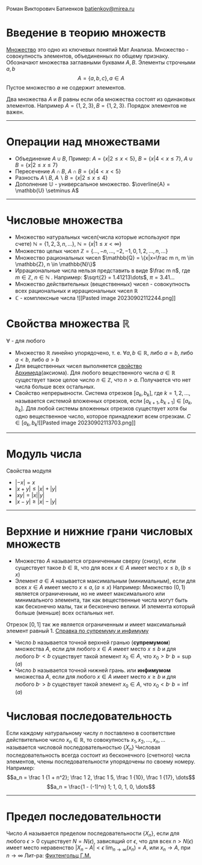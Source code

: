 Роман Викторович Батиенков
batienkov@mirea.ru

# Введение в теорию множеств
[Множество](http://mathhelpplanet.com/static.php?p=mnozhestva) это одно из ключевых понятий Мат Анализа. Множество - совокупность элементов, объединенных по общему признаку. Обозначают множества заглавными буквами $A, B$. Элементы строчными $a, b$
$$A = \{a, b, c\}, a \in A$$
Пустое множество $\emptyset$ не содержит элементов.

Два множества $A$ и $B$ равны если оба множества состоят из одинаковых элементов. Например $A = \{ 1, 2, 3\}, B=\{1, 2, 3\}$. Порядок элементов не важен.

---
# Операции над множествами

- Объединение $A \cup B$, Пример: $A=\{x|2\le x <5\}$, $B = \{x | 4 < x \le 7\}$, $A \cup B = \{x | 2 \le x \le 7\}$
- Пересечение $A \cap B$, $A \cap B = \{x | 4 < x < 5\}$
- Разность $A \setminus B$, $A \backslash B = \{ x | 2 \le x \le 4 \}$
- Дополнение $\mathbb{U}$ - универсальное множество. $\overline{A} = \mathbb{U} \setminus A$

----
# Числовые множества

- Множество натуральных чисел(числа которые используют при счете) $\mathbb{N} = \{1, 2, 3, n, ...\}$, $\mathbb{N} = \{x| 1 \le x < \infty \}$
- Множество целых чисел $\mathbb{Z} = \{\dots, -n,\dots, -2, -1, 0, 1, 2, \dots, n, \dots \}$
- Множество рациональных чисел $\mathbb{Q} = \{x|x=\frac m n, m \in \mathbb{Z}, n \in \mathbb{N}\}$
- Иррациональные числа нельзя представить в виде $\frac m n$, где $m \in \mathbb{Z}$, $n \in \mathbb{N}$ . Например: $\sqrt{2} = 1.41213\dots$, $\pi = 3.41\dots$
- Множество действительных (вещественных) чисел - совокупность всех рациональных и иррациональных чисел $\mathbb{R}$
- $\mathbb{C}$ - комплексные числа
 ![[Pasted image 20230902112244.png]]

# Свойства множества $\mathbb{R}$
$\forall$ - для любого
- Множество $\mathbb{R}$ линейно упорядочено, т. е. $\forall a, b \in \mathbb{R}$, либо $a = b$, либо $a < b$, либо $a > b$
- Для вещественных чисел выполняется [свойство Архимеда](https://wiki5.ru/wiki/Archimedean_property)(аксиома). Для любого вещественного числа $a \in \mathbb{R}$ существует такое целое число $n \in \mathbb{Z}$, что $n > a$. Получается что нет числа больше всех остальных.
- Свойство непрерывности. Система отрезков $[a_k, b_k]$, где $k = 1, 2, \dots$, называется системой вложенных отрезков, если $[a_{k+1}, b_{k+1}]\in[a_k, b_k]$. Для любой системы вложенных отрезков существует хотя бы одно вещественное число, которое принадлежит всем отрезкам. $C \in [a_k, b_k$![[Pasted image 20230902113703.png]]

---
# Модуль числа
Свойства модуля
- $|-x| = x$
- $|x + y| \le |x| + |y|$
- $|xy| = |x||y|$
- $|x - y| \ge |x| - |y|$
---
# Верхние и нижние грани числовых множеств

- Множество $A$ называется ограниченным сверху (снизу), если существует такое $b \in \mathbb{R}$, что для всех $x \in A$ имеет место $x \le b, (b \le x)$
- Элемент $a \in A$ называется максимальным (минимальным), если для всех $x \in A$ имеет место $x \le a, (a \le x)$
Например:
Множество $(0, 1)$ является ограниченным, но не имеет максимального или минимального элемента, так как вещественные числа могут быть как бесконечно малы, так и бесконечно велики. И элемента который больше (меньше) всех остальных нет.

Отрезок $[0, 1]$ так же является ограниченным и имеет максимальный элемент равный $1$.
[Справка по супремуму и инфимуму](http://trushinbv.ru/studentam/1-kurs/156-ogranichennye-mnozhestva-supremum-i-infimum)
- Число $b$ называется точной верхней гранью (**супремумом**) множества $A$, если для любого $x \in A$ имеет место $x \le b$ и для любого $b^, < b$ существует такой элемент $x_0 \in A$, что $x_0 > b^,$ $b = \sup(a)$
- Число $b$ называется точной нижней грань. или **инфимумом** множества $A$, если для любого $x \in A$ имеет место $x \ge b$ и для любого $b^,>b$ существует такой элемент $x_0 \in A$, что $x_0 < b^,$ $b=\inf(a)$

# Числовая последовательность
Если каждому натуральному числу $n$ поставлено в соответствие действительное число $x_n \in \mathbb{R}$, то совокупность $x_1, x_2, \dots, x_n, \dots$ называется числовой последовательностью $\{X_n\}$
Числовая последовательность всегда состоит из бесконечного (счетного) числа элементов, члены последовательности упорядочены по своему номеру.
Например: $$a_n = \frac 1 {1 + n^2}; \frac 1 2, \frac 1 5, \frac 1 {10}, \frac 1 {17}, \dots$$
$$a_n = \frac{1 - (-1)^n} 1; 1, 0, 1, 0, \dots$$

---
# Предел последовательности

Число $A$ называется пределом последовательности $\{X_n\}$, если для любого $\epsilon > 0$ существует $N = N(\epsilon)$, зависящий от $\epsilon$, что для всех $n > N(\epsilon)$ имеет место неравенство $|X_n - A| < \epsilon$
$\lim_{n\to \infty}(x_n) = A$, или $x_n \to A$, при $n \to \infty$
Лит-ра: [Фихтенгольц Г.М.](https://file.11klasov.net/7747-osnovy-matematicheskogo-analiza-v-2-chastjah-fihtengolc-gm.html)